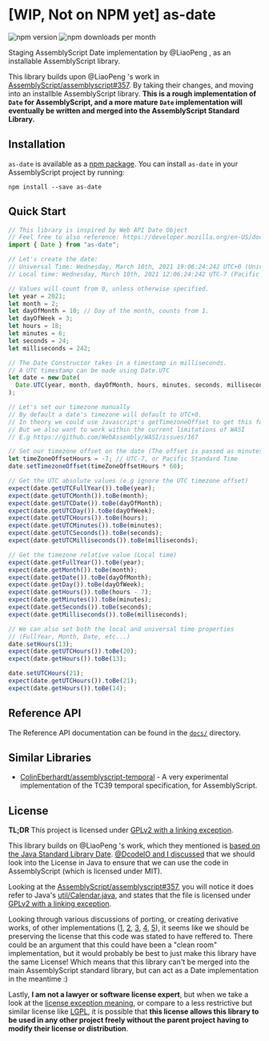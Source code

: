 # [WIP, Not on NPM yet] as-date

![npm version](https://img.shields.io/npm/v/as-date) ![npm downloads per month](https://img.shields.io/npm/dm/as-date)

Staging AssemblyScript Date implementation by @LiaoPeng , as an installable AssemblyScript library.

This library builds upon @LiaoPeng 's work in [AssemblyScript/assemblyscript#357](https://github.com/AssemblyScript/assemblyscript/pull/357). By taking their changes, and moving into an installble AssemblyScript library. **This is a rough implementation of `Date` for AssemblyScript, and a more mature `Date` implementation will eventually be written and merged into the AssemblyScript Standard Library.**

## Installation

`as-date` is available as a [npm package](https://www.npmjs.com/package/as-date). You can install `as-date` in your AssemblyScript project by running:

`npm install --save as-date`

## Quick Start

```typescript
// This library is inspired by Web API Date Object
// Feel free to also reference: https://developer.mozilla.org/en-US/docs/Web/JavaScript/Reference/Global_Objects/Date
import { Date } from "as-date";

// Let's create the date:
// Universal Time: Wednesday, March 10th, 2021 19:06:24:242 UTC+0 (Universal Time)
// Local time: Wednesday, March 10th, 2021 12:06:24:242 UTC-7 (Pacific Standard Time)

// Values will count from 0, unless otherwise specified.
let year = 2021;
let month = 2;
let dayOfMonth = 10; // Day of the month, counts from 1.
let dayOfWeek = 3;
let hours = 18;
let minutes = 6;
let seconds = 24;
let milliseconds = 242;

// The Date Constructor takes in a timestamp in milliseconds.
// A UTC timestamp can be made using Date.UTC
let date = new Date(
  Date.UTC(year, month, dayOfMonth, hours, minutes, seconds, milliseconds),
);

// Let's set our timezone manually
// By default a date's timezone will default to UTC+0.
// In theory we could use Javascript's getTimezoneOffset to get this for us
// But we also want to work within the current limitations of WASI
// E.g https://github.com/WebAssembly/WASI/issues/167

// Set our timezone offset on the date (The offset is passed as minutes)
let timeZoneOffsetHours = -7; // UTC-7, or Pacific Standard Time
date.setTimezoneOffset(timeZoneOffsetHours * 60);

// Get the UTC absolute values (e.g ignore the UTC timezone offset)
expect(date.getUTCFullYear()).toBe(year);
expect(date.getUTCMonth()).toBe(month);
expect(date.getUTCDate()).toBe(dayOfMonth);
expect(date.getUTCDay()).toBe(dayOfWeek);
expect(date.getUTCHours()).toBe(hours);
expect(date.getUTCMinutes()).toBe(minutes);
expect(date.getUTCSeconds()).toBe(seconds);
expect(date.getUTCMilliseconds()).toBe(milliseconds);

// Get the timezone relative value (Local time)
expect(date.getFullYear()).toBe(year);
expect(date.getMonth()).toBe(month);
expect(date.getDate()).toBe(dayOfMonth);
expect(date.getDay()).toBe(dayOfWeek);
expect(date.getHours()).toBe(hours - 7);
expect(date.getMinutes()).toBe(minutes);
expect(date.getSeconds()).toBe(seconds);
expect(date.getMilliseconds()).toBe(milliseconds);

// We can also set both the local and universal time properties 
// (FullYear, Month, Date, etc...)
date.setHours(13);
expect(date.getUTCHours()).toBe(20);
expect(date.getHours()).toBe(13);

date.setUTCHours(21);
expect(date.getUTCHours()).toBe(21);
expect(date.getHours()).toBe(14);
```

## Reference API

The Reference API documentation can be found in the [`docs/`](./docs) directory.

## Similar Libraries

* [ColinEberhardt/assemblyscript-temporal](https://github.com/ColinEberhardt/assemblyscript-temporal) - A very experimental implementation of the TC39 temporal specification, for AssemblyScript.

## License

**TL;DR** This project is licensed under [GPLv2 with a linking exception](./LICENSE).

This library builds on  @LiaoPeng 's work, which they mentioned is [based on the Java Standard Library Date](https://github.com/AssemblyScript/assemblyscript/pull/357#issuecomment-652409902). [@DcodeIO and I discussed](https://github.com/AssemblyScript/working-group/issues/56) that we should look into the License in Java to ensure that we can use the code in AssemblyScript (which is licensed under MIT).

Looking at the [AssemblyScript/assemblyscript#357](https://github.com/AssemblyScript/assemblyscript/pull/357), you will notice it does refer to Java's [util/Calendar.java](https://github.com/openjdk/jdk/blob/master/src/java.base/share/classes/java/util/Calendar.java), and states that the file is licensed under [GPLv2 with a linking exception](https://github.com/openjdk/jdk/blob/master/LICENSE).

Looking through various discussions of porting, or creating derivative works, of other implementations ([1](https://stackoverflow.com/questions/10952689/code-ported-from-one-to-another-language-licensing), [2](https://softwareengineering.stackexchange.com/questions/266210/porting-an-algorithm-implementation-licensed-under-gnu-gpl-v3), [3](https://softwareengineering.stackexchange.com/questions/151515/rewrote-gnu-gpl-v2-code-in-another-language-can-i-change-a-license), [4](https://softwareengineering.stackexchange.com/questions/205180/what-licensing-implications-if-any-are-there-when-porting-code-from-one-langua), [5](https://softwareengineering.stackexchange.com/questions/86754/is-it-possible-to-rewrite-every-line-of-an-open-source-project-in-a-slightly-dif)), it seems like we should be preserving the license that this code was stated to have reffered to. There could be an argument that this could have been a "clean room" implementation, but it would probably be best to just make this library have the same License! Which means that this library can't be merged into the main AssemblyScript standard library, but can act as a Date implementation in the meantime :)

Lastly, **I am not a lawyer or software license expert**, but when we take a look at the [license exception meaning](https://en.wikipedia.org/wiki/GPL_linking_exception), or compare to a less restrictive but similar license like [LGPL](https://opensource.stackexchange.com/questions/1410/what-is-the-difference-between-gpl-classpath-exception-vs-lgpl), it is possible that **this license allows this library to be used in any other project freely without the parent project having to modify their license or distribution**. 

